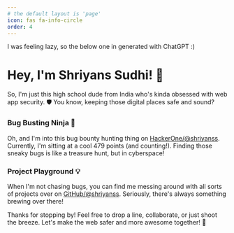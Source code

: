 ```yaml
---
# the default layout is 'page'
icon: fas fa-info-circle
order: 4
---
```


<!-- > Add Markdown syntax content to file `_tabs/about.md`{: .filepath } and it will show up on this page.
{: .prompt-tip } -->

I was feeling lazy, so the below one in generated with ChatGPT :)

# Hey, I'm Shriyans Sudhi! 👋

So, I'm just this high school dude from India who's kinda obsessed with web app security. 🛡️ You know, keeping those digital places safe and sound?

### Bug Busting Ninja 🐞

Oh, and I'm into this bug bounty hunting thing on [HackerOne/@shriyanss](https://hackerone.com/shriyanss). Currently, I'm sitting at a cool 479 points (and counting!). Finding those sneaky bugs is like a treasure hunt, but in cyberspace!

### Project Playground 💡

When I'm not chasing bugs, you can find me messing around with all sorts of projects over on [GitHub/@shriyanss](https://github.com/shriyanss). Seriously, there's always something brewing over there!

Thanks for stopping by! Feel free to drop a line, collaborate, or just shoot the breeze. Let's make the web safer and more awesome together! 🚀
